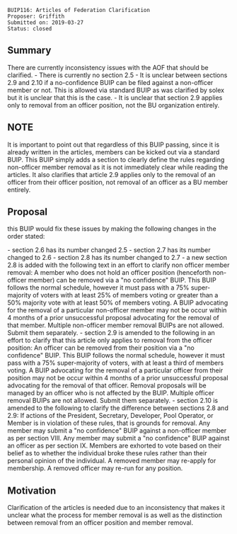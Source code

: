     BUIP116: Articles of Federation Clarification
    Proposer: Griffith 
    Submitted on: 2019-03-27
    Status: closed

Summary
-------

There are currently inconsistency issues with the AOF that should be
clarified. - There is currently no section 2.5 - It is unclear between
sections 2.9 and 2.10 if a no-confidence BUIP can be filed against a
non-officer member or not. This is allowed via standard BUIP as was
clarified by solex but it is unclear that this is the case. - It is
unclear that section 2.9 applies only to removal from an officer
position, not the BU organization entirely.

NOTE
----

It is important to point out that regardless of this BUIP passing, since
it is already written in the articles, members can be kicked out via a
standard BUIP. This BUIP simply adds a section to clearly define the
rules regarding non-officer member removal as it is not immediately
clear while reading the articles. It also clarifies that article 2.9
applies only to the removal of an officer from their officer position,
not removal of an officer as a BU member entirely.

Proposal
--------

this BUIP would fix these issues by making the following changes in the
order stated:

\- section 2.6 has its number changed 2.5 - section 2.7 has its number
changed to 2.6 - section 2.8 has its number changed to 2.7 - a new
section 2.8 is added with the following text in an effort to clarify non
officer member removal: A member who does not hold an officer position
(henceforth non-officer member) can be removed via a "no confidence"
BUIP. This BUIP follows the normal schedule, however it must pass with a
75% super-majority of voters with at least 25% of members voting or
greater than a 50% majority vote with at least 50% of members voting. A
BUIP advocating for the removal of a particular non-officer member may
not be occur within 4 months of a prior unsuccessful proposal advocating
for the removal of that member. Multiple non-officer member removal
BUIPs are not allowed. Submit them separately. - section 2.9 is amended
to the following in an effort to clarify that this article only applies
to removal from the officer position: An officer can be removed from
their position via a "no confidence" BUIP. This BUIP follows the normal
schedule, however it must pass with a 75% super-majority of voters, with
at least a third of members voting. A BUIP advocating for the removal of
a particular officer from their position may not be occur within 4
months of a prior unsuccessful proposal advocating for the removal of
that officer. Removal proposals will be managed by an officer who is not
affected by the BUIP. Multiple officer removal BUIPs are not allowed.
Submit them separately. - section 2.10 is amended to the following to
clarify the difference between sections 2.8 and 2.9: If actions of the
President, Secretary, Developer, Pool Operator, or Member is in
violation of these rules, that is grounds for removal. Any member may
submit a "no confidence" BUIP against a non-officer member as per
section VIII. Any member may submit a "no confidence" BUIP against an
officer as per section IX. Members are exhorted to vote based on their
belief as to whether the individual broke these rules rather than their
personal opinion of the individual. A removed member may re-apply for
membership. A removed officer may re-run for any position.

Motivation
----------

Clarification of the articles is needed due to an inconsistency that
makes it unclear what the process for member removal is as well as the
distinction between removal from an officer position and member removal.
